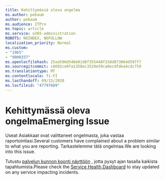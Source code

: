 ```yaml
---
title: Kehittymässä oleva ongelma
ms.author: pebaum
author: pebaum
ms.audience: ITPro
ms.topic: article
ms.service: o365-administration
ROBOTS: NOINDEX, NOFOLLOW
localization_priority: Normal
ms.custom:
- "1965"
- "9000337"
ms.openlocfilehash: 25aa596d548e01d8f355448f33dd873064d597f7
ms.sourcegitcommit: c6692ce0fa1358ec3529e59ca0ecdfdea4cdc759
ms.translationtype: MT
ms.contentlocale: fi-FI
ms.lasthandoff: 09/15/2020
ms.locfileid: "47797689"
---
```

# <a name="emerging-issue"></a><span data-ttu-id="e51d3-102">Kehittymässä oleva ongelma</span><span class="sxs-lookup"><span data-stu-id="e51d3-102">Emerging Issue</span></span>

<span data-ttu-id="e51d3-103">Useat Asiakkaat ovat valittaneet ongelmasta, joka vastaa raportointiasi.</span><span class="sxs-lookup"><span data-stu-id="e51d3-103">Several customers have complained about a problem similar to what you are reporting.</span></span> <span data-ttu-id="e51d3-104">Tarkastelemme tätä ongelmaa.</span><span class="sxs-lookup"><span data-stu-id="e51d3-104">We are looking into this issue.</span></span>

<span data-ttu-id="e51d3-105">Tutustu [palvelun kunnon koonti näyttöön](https://admin.microsoft.com/adminportal/home#/servicehealth) , jotta pysyt ajan tasalla kaikista tapahtumista.</span><span class="sxs-lookup"><span data-stu-id="e51d3-105">Please check the [Service Health Dashboard](https://admin.microsoft.com/adminportal/home#/servicehealth) to stay updated on any service impacting incidents.</span></span>